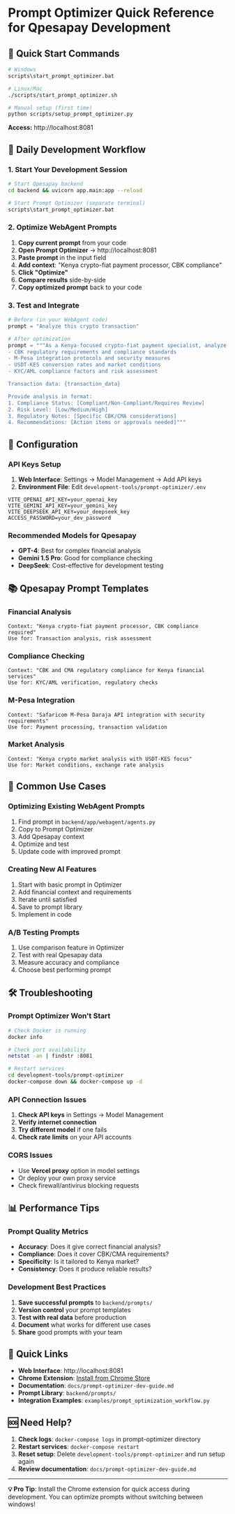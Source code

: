 # Prompt Optimizer Quick Reference for Qpesapay Development

## 🚀 Quick Start Commands

```bash
# Windows
scripts\start_prompt_optimizer.bat

# Linux/Mac  
./scripts/start_prompt_optimizer.sh

# Manual setup (first time)
python scripts/setup_prompt_optimizer.py
```

**Access:** http://localhost:8081

## 🎯 Daily Development Workflow

### 1. Start Your Development Session
```bash
# Start Qpesapay backend
cd backend && uvicorn app.main:app --reload

# Start Prompt Optimizer (separate terminal)
scripts\start_prompt_optimizer.bat
```

### 2. Optimize WebAgent Prompts
1. **Copy current prompt** from your code
2. **Open Prompt Optimizer** → http://localhost:8081
3. **Paste prompt** in the input field
4. **Add context**: "Kenya crypto-fiat payment processor, CBK compliance"
5. **Click "Optimize"**
6. **Compare results** side-by-side
7. **Copy optimized prompt** back to your code

### 3. Test and Integrate
```python
# Before (in your WebAgent code)
prompt = "Analyze this crypto transaction"

# After optimization
prompt = """As a Kenya-focused crypto-fiat payment specialist, analyze this transaction considering:
- CBK regulatory requirements and compliance standards
- M-Pesa integration protocols and security measures
- USDT-KES conversion rates and market conditions
- KYC/AML compliance factors and risk assessment

Transaction data: {transaction_data}

Provide analysis in format:
1. Compliance Status: [Compliant/Non-Compliant/Requires Review]
2. Risk Level: [Low/Medium/High]
3. Regulatory Notes: [Specific CBK/CMA considerations]
4. Recommendations: [Action items or approvals needed]"""
```

## 🔧 Configuration

### API Keys Setup
1. **Web Interface**: Settings → Model Management → Add API keys
2. **Environment File**: Edit `development-tools/prompt-optimizer/.env`

```env
VITE_OPENAI_API_KEY=your_openai_key
VITE_GEMINI_API_KEY=your_gemini_key
VITE_DEEPSEEK_API_KEY=your_deepseek_key
ACCESS_PASSWORD=your_dev_password
```

### Recommended Models for Qpesapay
- **GPT-4**: Best for complex financial analysis
- **Gemini 1.5 Pro**: Good for compliance checking
- **DeepSeek**: Cost-effective for development testing

## 📚 Qpesapay Prompt Templates

### Financial Analysis
```
Context: "Kenya crypto-fiat payment processor, CBK compliance required"
Use for: Transaction analysis, risk assessment
```

### Compliance Checking
```
Context: "CBK and CMA regulatory compliance for Kenya financial services"
Use for: KYC/AML verification, regulatory checks
```

### M-Pesa Integration
```
Context: "Safaricom M-Pesa Daraja API integration with security requirements"
Use for: Payment processing, transaction validation
```

### Market Analysis
```
Context: "Kenya crypto market analysis with USDT-KES focus"
Use for: Market conditions, exchange rate analysis
```

## 🎯 Common Use Cases

### Optimizing Existing WebAgent Prompts
1. Find prompt in `backend/app/webagent/agents.py`
2. Copy to Prompt Optimizer
3. Add Qpesapay context
4. Optimize and test
5. Update code with improved prompt

### Creating New AI Features
1. Start with basic prompt in Optimizer
2. Add financial context and requirements
3. Iterate until satisfied
4. Save to prompt library
5. Implement in code

### A/B Testing Prompts
1. Use comparison feature in Optimizer
2. Test with real Qpesapay data
3. Measure accuracy and compliance
4. Choose best performing prompt

## 🛠️ Troubleshooting

### Prompt Optimizer Won't Start
```bash
# Check Docker is running
docker info

# Check port availability
netstat -an | findstr :8081

# Restart services
cd development-tools/prompt-optimizer
docker-compose down && docker-compose up -d
```

### API Connection Issues
1. **Check API keys** in Settings → Model Management
2. **Verify internet connection**
3. **Try different model** if one fails
4. **Check rate limits** on your API accounts

### CORS Issues
- Use **Vercel proxy** option in model settings
- Or deploy your own proxy service
- Check firewall/antivirus blocking requests

## 📊 Performance Tips

### Prompt Quality Metrics
- **Accuracy**: Does it give correct financial analysis?
- **Compliance**: Does it cover CBK/CMA requirements?
- **Specificity**: Is it tailored to Kenya market?
- **Consistency**: Does it produce reliable results?

### Development Best Practices
1. **Save successful prompts** to `backend/prompts/`
2. **Version control** your prompt templates
3. **Test with real data** before production
4. **Document** what works for different use cases
5. **Share** good prompts with your team

## 🔗 Quick Links

- **Web Interface**: http://localhost:8081
- **Chrome Extension**: [Install from Chrome Store](https://chromewebstore.google.com/detail/prompt-optimizer/cakkkhboolfnadechdlgdcnjammejlna)
- **Documentation**: `docs/prompt-optimizer-dev-guide.md`
- **Prompt Library**: `backend/prompts/`
- **Integration Examples**: `examples/prompt_optimization_workflow.py`

## 🆘 Need Help?

1. **Check logs**: `docker-compose logs` in prompt-optimizer directory
2. **Restart services**: `docker-compose restart`
3. **Reset setup**: Delete `development-tools/prompt-optimizer` and run setup again
4. **Review documentation**: `docs/prompt-optimizer-dev-guide.md`

---

**💡 Pro Tip**: Install the Chrome extension for quick access during development. You can optimize prompts without switching between windows!
